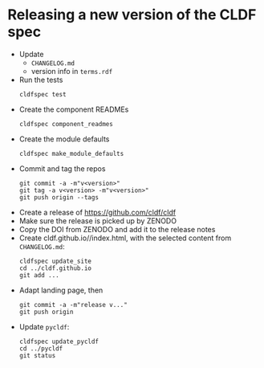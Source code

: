Releasing a new version of the CLDF spec
========================================

- Update 
  - `CHANGELOG.md`
  - version info in `terms.rdf`
- Run the tests
  ```shell
  cldfspec test
  ```  
- Create the component READMEs
  ```shell
  cldfspec component_readmes
  ```
- Create the module defaults
  ```shell
  cldfspec make_module_defaults
  ```
- Commit and tag the repos
  ```shell
  git commit -a -m"v<version>"
  git tag -a v<version> -m"v<version>"
  git push origin --tags
  ```
- Create a release of https://github.com/cldf/cldf
- Make sure the release is picked up by ZENODO
- Copy the DOI from ZENODO and add it to the release notes
- Create cldf.github.io/<version>/index.html, with the selected content from `CHANGELOG.md`:
  ```shell
  cldfspec update_site
  cd ../cldf.github.io
  git add ...
  ```
- Adapt landing page, then  
  ```shell
  git commit -a -m"release v..."
  git push origin
  ```
- Update `pycldf`:
  ```shell
  cldfspec update_pycldf
  cd ../pycldf
  git status
  ```
